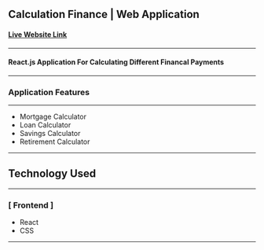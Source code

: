 ## Calculation Finance | Web Application

#### [Live Website Link](https://calculationfinance.netlify.app/)

---

#### React.js Application For Calculating Different Financal Payments


---

### Application Features

---

- Mortgage Calculator
- Loan Calculator
- Savings Calculator
- Retirement Calculator



---

## Technology Used

---

### [ Frontend ]

- React
- CSS

---
